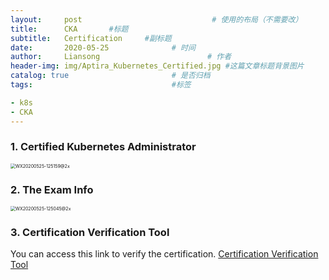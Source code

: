 ```yaml
---
layout:     post   		                     # 使用的布局（不需要改）
title:      CKA       #标题
subtitle:   Certification     #副标题
date:       2020-05-25				# 时间
author:     Liansong 						# 作者
header-img: img/Aptira_Kubernetes_Certified.jpg #这篇文章标题背景图片
catalog: true 						# 是否归档
tags:								#标签

- k8s
- CKA
---
```




### 1. Certified Kubernetes Administrator

<img src="https://tva1.sinaimg.cn/large/007S8ZIlgy1gf4lrnhi3oj315m0u07wh.jpg" alt="WX20200525-125159@2x" style="zoom:50%;" />



### 2. The Exam Info

<img src="https://tva1.sinaimg.cn/large/007S8ZIlgy1gf4lvw2z43j30o00h6myj.jpg" alt="WX20200525-125045@2x" style="zoom: 50%;" />



### 3. Certification Verification Tool

You can access this link to verify the certification.
[Certification Verification Tool](https://training.linuxfoundation.org/certification/verify/)



